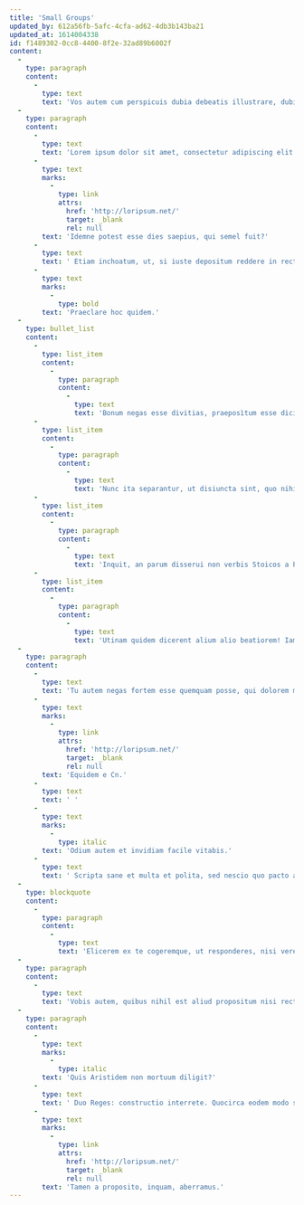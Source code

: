 ```yaml
---
title: 'Small Groups'
updated_by: 612a56fb-5afc-4cfa-ad62-4db3b143ba21
updated_at: 1614004338
id: f1489302-0cc8-4400-8f2e-32ad89b6002f
content:
  -
    type: paragraph
    content:
      -
        type: text
        text: 'Vos autem cum perspicuis dubia debeatis illustrare, dubiis perspicua conamini tollere.'
  -
    type: paragraph
    content:
      -
        type: text
        text: 'Lorem ipsum dolor sit amet, consectetur adipiscing elit. '
      -
        type: text
        marks:
          -
            type: link
            attrs:
              href: 'http://loripsum.net/'
              target: _blank
              rel: null
        text: 'Idemne potest esse dies saepius, qui semel fuit?'
      -
        type: text
        text: ' Etiam inchoatum, ut, si iuste depositum reddere in recte factis sit, in officiis ponatur depositum reddere; Sin aliud quid voles, postea. Itaque beatior Africanus cum patria illo modo loquens: Desine, Roma, tuos hostes reliquaque praeclare: Nam tibi moenimenta mei peperere labores. Ergo hoc quidem apparet, nos ad agendum esse natos. '
      -
        type: text
        marks:
          -
            type: bold
        text: 'Praeclare hoc quidem.'
  -
    type: bullet_list
    content:
      -
        type: list_item
        content:
          -
            type: paragraph
            content:
              -
                type: text
                text: 'Bonum negas esse divitias, praeposìtum esse dicis?'
      -
        type: list_item
        content:
          -
            type: paragraph
            content:
              -
                type: text
                text: 'Nunc ita separantur, ut disiuncta sint, quo nihil potest esse perversius.'
      -
        type: list_item
        content:
          -
            type: paragraph
            content:
              -
                type: text
                text: 'Inquit, an parum disserui non verbis Stoicos a Peripateticis, sed universa re et tota sententia dissidere?'
      -
        type: list_item
        content:
          -
            type: paragraph
            content:
              -
                type: text
                text: 'Utinam quidem dicerent alium alio beatiorem! Iam ruinas videres.'
  -
    type: paragraph
    content:
      -
        type: text
        text: 'Tu autem negas fortem esse quemquam posse, qui dolorem malum putet. In eo autem voluptas omnium Latine loquentium more ponitur, cum percipitur ea, quae sensum aliquem moveat, iucunditas. Non quam nostram quidem, inquit Pomponius iocans; Quae similitudo in genere etiam humano apparet. Ut optime, secundum naturam affectum esse possit. '
      -
        type: text
        marks:
          -
            type: link
            attrs:
              href: 'http://loripsum.net/'
              target: _blank
              rel: null
        text: 'Equidem e Cn.'
      -
        type: text
        text: ' '
      -
        type: text
        marks:
          -
            type: italic
        text: 'Odium autem et invidiam facile vitabis.'
      -
        type: text
        text: ' Scripta sane et multa et polita, sed nescio quo pacto auctoritatem oratio non habet.'
  -
    type: blockquote
    content:
      -
        type: paragraph
        content:
          -
            type: text
            text: 'Elicerem ex te cogeremque, ut responderes, nisi vererer ne Herculem ipsum ea, quae pro salute gentium summo labore gessisset, voluptatis causa gessisse diceres.'
  -
    type: paragraph
    content:
      -
        type: text
        text: 'Vobis autem, quibus nihil est aliud propositum nisi rectum atque honestum, unde officii, unde agendi principlum nascatur non reperietis. Sic, et quidem diligentius saepiusque ista loquemur inter nos agemusque communiter. Quod etsi ingeniis magnis praediti quidam dicendi copiam sine ratione consequuntur, ars tamen est dux certior quam natura. Tertium autem omnibus aut maximis rebus iis, quae secundum naturam sint, fruentem vivere. Sed audiamus ipsum: Compensabatur, inquit, tamen cum his omnibus animi laetitia, quam capiebam memoria rationum inventorumque nostrorum. Quis enim confidit semper sibi illud stabile et firmum permansurum, quod fragile et caducum sit?'
  -
    type: paragraph
    content:
      -
        type: text
        marks:
          -
            type: italic
        text: 'Quis Aristidem non mortuum diligit?'
      -
        type: text
        text: ' Duo Reges: constructio interrete. Quocirca eodem modo sapiens erit affectus erga amicum, quo in se ipsum, quosque labores propter suam voluptatem susciperet, eosdem suscipiet propter amici voluptatem. Facile pateremur, qui etiam nunc agendi aliquid discendique causa prope contra naturam vígillas suscipere soleamus. Res enim se praeclare habebat, et quidem in utraque parte. '
      -
        type: text
        marks:
          -
            type: link
            attrs:
              href: 'http://loripsum.net/'
              target: _blank
              rel: null
        text: 'Tamen a proposito, inquam, aberramus.'
---
```

